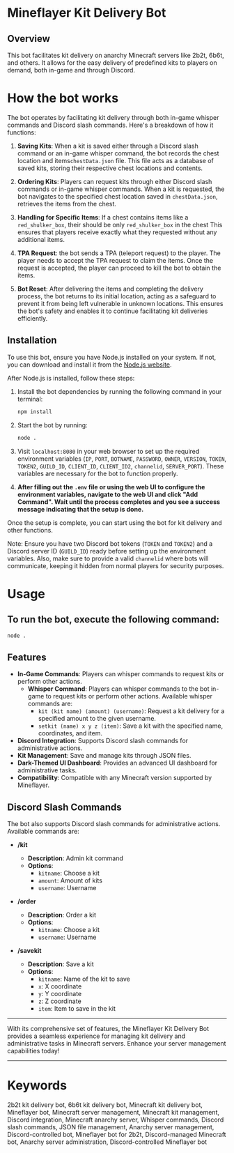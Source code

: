 # Mineflayer Kit Delivery Bot

## Overview
This bot facilitates kit delivery on anarchy Minecraft servers like 2b2t, 6b6t, and others. It allows for the easy delivery of predefined kits to players on demand, both in-game and through Discord.


# How the bot works

The bot operates by facilitating kit delivery through both in-game whisper commands and Discord slash commands. Here's a breakdown of how it functions:

1. **Saving Kits**: When a kit is saved either through a Discord slash command or an in-game whisper command, the bot records the chest location and items`chestData.json` file. This file acts as a database of saved kits, storing their respective chest locations and contents.

2. **Ordering Kits**: Players can request kits through either Discord slash commands or in-game whisper commands. When a kit is requested, the bot navigates to the specified chest location saved in `chestData.json`, retrieves the items from the chest.

3. **Handling for Specific Items**: If a chest contains items like a `red_shulker_box`, their should be only `red_shulker_box` in the chest  This ensures that players receive exactly what they requested without any additional items.

4. **TPA Request**: the bot sends a TPA (teleport request) to the player. The player needs to accept the TPA request to claim the items. Once the request is accepted, the player can proceed to kill the bot to obtain the items. 

5. **Bot Reset**: After delivering the items and completing the delivery process, the bot returns to its initial location, acting as a safeguard to prevent it from being left vulnerable in unknown locations. This ensures the bot's safety and enables it to continue facilitating kit deliveries efficiently.


## Installation
To use this bot, ensure you have Node.js installed on your system. If not, you can download and install it from the [Node.js website](https://nodejs.org/).

After Node.js is installed, follow these steps:

1. Install the bot dependencies by running the following command in your terminal:
    ```bash
    npm install
    ```

2. Start the bot by running:
    ```bash
    node .
    ```

3. Visit `localhost:8080` in your web browser to set up the required environment variables (`IP`, `PORT`, `BOTNAME`, `PASSWORD`, `OWNER`, `VERSION`, `TOKEN`, `TOKEN2`, `GUILD_ID`, `CLIENT_ID`, `CLIENT_ID2`, `channelid`, `SERVER_PORT`). These variables are necessary for the bot to function properly.

4. **After filling out the `.env` file or using the web UI to configure the environment variables, navigate to the web UI and click "Add Command". Wait until the process completes and you see a success message indicating that the setup is done.**

Once the setup is complete, you can start using the bot for kit delivery and other functions.

Note: Ensure you have two Discord bot tokens (`TOKEN` and `TOKEN2`) and a Discord server ID (`GUILD_ID`) ready before setting up the environment variables. Also, make sure to provide a valid `channelid` where bots will communicate, keeping it hidden from normal players for security purposes.

# Usage
## To run the bot, execute the following command:
```bash
node .
```
## Features

- **In-Game Commands**: Players can whisper commands to request kits or perform other actions.
  - **Whisper Command**: Players can whisper commands to the bot in-game to request kits or perform other actions. Available whisper commands are:
    - `kit (kit name) (amount) (username)`: Request a kit delivery for a specified amount to the given username.
    - `setkit (name) x y z (item)`: Save a kit with the specified name, coordinates, and item.
- **Discord Integration**: Supports Discord slash commands for administrative actions.
- **Kit Management**: Save and manage kits through JSON files.
- **Dark-Themed UI Dashboard**: Provides an advanced UI dashboard for administrative tasks.
- **Compatibility**: Compatible with any Minecraft version supported by Mineflayer.

## Discord Slash Commands

The bot also supports Discord slash commands for administrative actions. Available commands are:

- **/kit**
  - **Description**: Admin kit command
  - **Options**:
    - `kitname`: Choose a kit
    - `amount`: Amount of kits
    - `username`: Username

- **/order**
  - **Description**: Order a kit
  - **Options**:
    - `kitname`: Choose a kit
    - `username`: Username

- **/savekit**
  - **Description**: Save a kit
  - **Options**:
    - `kitname`: Name of the kit to save
    - `x`: X coordinate
    - `y`: Y coordinate
    - `z`: Z coordinate
    - `item`: Item to save in the kit
   
    



---

With its comprehensive set of features, the Mineflayer Kit Delivery Bot provides a seamless experience for managing kit delivery and administrative tasks in Minecraft servers. Enhance your server management capabilities today!



---

# Keywords
2b2t kit delivery bot, 6b6t kit delivery bot, Minecraft kit delivery bot, Mineflayer bot, Minecraft server management, Minecraft kit management, Discord integration, Minecraft anarchy server, Whisper commands, Discord slash commands, JSON file management, Anarchy server management, Discord-controlled bot, Mineflayer bot for 2b2t, Discord-managed Minecraft bot, Anarchy server administration, Discord-controlled Mineflayer bot


